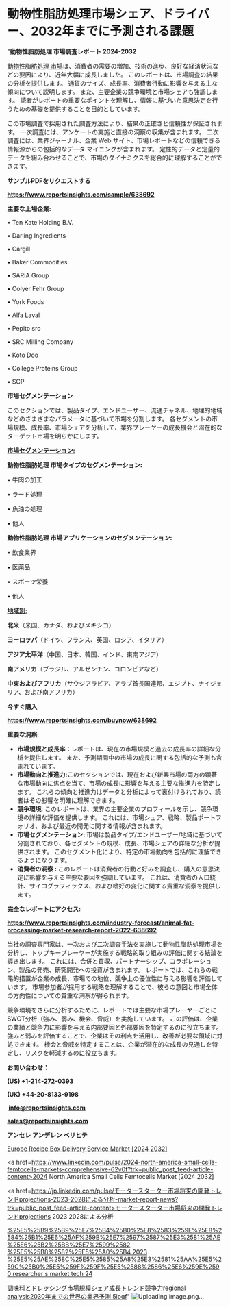 # 動物性脂肪処理市場シェア、ドライバー、2032年までに予測される課題

"<strong>動物性脂肪処理 市場調査レポート 2024-2032</strong>

<a href=https://www.reportsinsights.com/sample/638692>動物性脂肪処理 市場</a>は、消費者の需要の増加、技術の進歩、良好な経済状況などの要因により、近年大幅に成長しました。 このレポートは、市場調査の結果の分析を提供します。 通貨のサイズ、成長率、消費者行動に影響を与える主な傾向について説明します。 また、主要企業の競争環境と市場シェアも強調します。 読者がレポートの重要なポイントを理解し、情報に基づいた意思決定を行うための基礎を提供することを目的としています。

この市場調査で採用された調査方法により、結果の正確さと信頼性が保証されます。 一次調査には、アンケートの実施と直接の洞察の収集が含まれます。 二次調査には、業界ジャーナル、企業 Web サイト、市場レポートなどの信頼できる情報源からの包括的なデータ マイニングが含まれます。 定性的データと定量的データを組み合わせることで、市場のダイナミクスを総合的に理解することができます。

<strong><b>サンプルPDFをリクエストする</b></strong>

<a href=https://www.reportsinsights.com/sample/638692><strong><u>https://www.reportsinsights.com/sample/638692</u></strong></a>

<strong>主要な上場企業:</strong>

• Ten Kate Holding B.V.

• Darling Ingredients

• Cargill

• Baker Commodities

• SARIA Group

• Colyer Fehr Group

• York Foods

• Alfa Laval

• Pepito sro

• SRC Milling Company

• Koto Doo

• College Proteins Group

• SCP

<strong>市場セグメンテーション</strong>

このセクションでは、製品タイプ、エンドユーザー、流通チャネル、地理的地域などのさまざまなパラメータに基づいて市場を分割します。 各セグメントの市場規模、成長率、市場シェアを分析して、業界プレーヤーの成長機会と潜在的なターゲット市場を明らかにします。

<strong><u>市場セグメンテーション</u></strong><strong><u>:</u></strong>

<strong>動物性脂肪処理 市場タイプのセグメンテーション:</strong>

• 牛肉の加工

• ラード処理

• 魚油の処理

• 他人

<strong>動物性脂肪処理 市場アプリケーションのセグメンテーション:</strong>

• 飲食業界

• 医薬品

• スポーツ栄養

• 他人

<strong><u>地域別</u></strong><strong><u>:</u></strong>

<strong>北米</strong>（米国、カナダ、およびメキシコ）

<strong>ヨーロッパ</strong>（ドイツ、フランス、英国、ロシア、イタリア）

<strong>アジア太平洋</strong>（中国、日本、韓国、インド、東南アジア）

<strong>南アメリカ</strong>（ブラジル、アルゼンチン、コロンビアなど）

<strong>中東およびアフリカ</strong>（サウジアラビア、アラブ首長国連邦、エジプト、ナイジェリア、および南アフリカ）

<strong>今すぐ購入</strong>

<a href=https://www.reportsinsights.com/buynow/638692><strong><u>https://www.reportsinsights.com/buynow/638692</u></strong></a>

<strong>重要な洞察:</strong>
<ul>
  <li><strong>市場規模と成長率：</strong>レポートは、現在の市場規模と過去の成長率の詳細な分析を提供します。 また、予測期間中の市場の成長に関する包括的な予測も含まれています。</li>
  <li><strong>市場動向と推進力:</strong>このセクションでは、現在および新興市場の両方の顕著な市場動向に焦点を当て、市場の成長に影響を与える主要な推進力を特定します。 これらの傾向と推進力はデータと分析によって裏付けられており、読者はその影響を明確に理解できます。</li>
  <li><strong>競争環境</strong>: このレポートは、業界の主要企業のプロフィールを示し、競争環境の詳細な評価を提供します。 これには、市場シェア、戦略、製品ポートフォリオ、および最近の開発に関する情報が含まれます。</li>
  <li><strong>市場セグメンテーション: </strong>市場は製品タイプ/エンドユーザー/地域に基づいて分割されており、各セグメントの規模、成長、市場シェアの詳細な分析が提供されます。 このセグメント化により、特定の市場動向を包括的に理解できるようになります。</li>
  <li><strong>消費者の洞察 : </strong>このレポートは消費者の行動と好みを調査し、購入の意思決定に影響を与える主要な要因を強調しています。 これは、消費者の人口統計、サイコグラフィックス、および嗜好の変化に関する貴重な洞察を提供します。</li>
</ul>
<strong>完全なレポートにアクセス:</strong>

<a href=https://www.reportsinsights.com/industry-forecast/animal-fat-processing-market-research-report-2022-638692><strong><u><b>https://www.reportsinsights.com/industry-forecast/animal-fat-processing-market-research-report-2022-638692</b></u></strong></a>

当社の調査専門家は、一次および二次調査手法を実施して動物性脂肪処理市場を分析し、トップキープレーヤーが実施する戦略的取り組みの評価に関する結論を導き出します。 これには、合併と買収、パートナーシップ、コラボレーション、製品の発売、研究開発への投資が含まれます。 レポートでは、これらの戦略的措置が企業の成長、市場での地位、競争上の優位性に与える影響を評価しています。 市場参加者が採用する戦略を理解することで、彼らの意図と市場全体の方向性についての貴重な洞察が得られます。

競争環境をさらに分析するために、レポートでは主要な市場プレーヤーごとにSWOT分析（強み、弱み、機会、脅威）を実施しています。 この評価は、企業の業績と競争力に影響を与える内部要因と外部要因を特定するのに役立ちます。 強みと弱みを評価することで、企業はその利点を活用し、改善が必要な領域に対処できます。 機会と脅威を特定することは、企業が潜在的な成長の見通しを特定し、リスクを軽減するのに役立ちます。

<strong>お問い合わせ：</strong>

<strong>(US) +1-214-272-0393</strong>

<strong>(UK) +44-20-8133-9198</strong>

<strong> </strong><a href=info@reportsinsights.com><strong><u>info@reportsinsights.com</u></strong></a>

<a href=sales@reportsinsights.com><strong><u>sales@reportsinsights.com</u></strong></a>

<strong>アンセレ アンデレン ベリヒテ</strong>

<a href=https://www.linkedin.com/pulse/europe-recipe-box-delivery-service-markets-trends-il2af/>Europe Recipe Box Delivery Service Market [2024 2032]</a>

<a href=https://www.linkedin.com/pulse/2024-north-america-small-cells-femtocells-markets-comprehensive-62v0f?trk=public_post_feed-article-content>2024 North America Small Cells Femtocells Market [2024 2032]</a>

<a href=https://jp.linkedin.com/pulse/モータースターター市場将来の開発トレンドprojections-2023-2028による分析-market-report-news?trk=public_post_feed-article-content>モータースターター市場将来の開発トレンドprojections 2023 2028による分析</a>

<a href=https://www.linkedin.com/pulse/%25E5%25B9%25B9%25E7%25B4%25B0%25E8%2583%259E%25E8%2584%25B1%25E6%25AF%259B%25E7%2597%2587%25E3%2581%25AE%25E6%25B2%25BB%25E7%2599%2582-%25E5%25B8%2582%25E5%25A0%25B4-2023-%25E5%25AE%258C%25E5%2585%25A8%25E3%2581%25AA%25E5%259C%25B0%25E5%259F%259F%25E5%2588%2586%25E6%259E%2590-researcher-s-market-tech-24>%25E5%25B9%25B9%25E7%25B4%25B0%25E8%2583%259E%25E8%2584%25B1%25E6%25AF%259B%25E7%2597%2587%25E3%2581%25AE%25E6%25B2%25BB%25E7%2599%2582 %25E5%25B8%2582%25E5%25A0%25B4 2023 %25E5%25AE%258C%25E5%2585%25A8%25E3%2581%25AA%25E5%259C%25B0%25E5%259F%259F%25E5%2588%2586%25E6%259E%2590 researcher s market tech 24</a>

<a href=https://www.linkedin.com/pulse/調味料とドレッシング市場規模シェア成長トレンド競争力regional-analysis2030年までの世界の業界予測-5ioqf/>調味料とドレッシング市場規模シェア成長トレンド競争力regional analysis2030年までの世界の業界予測 5ioqf</a>"
![Uploading image.png…]()
